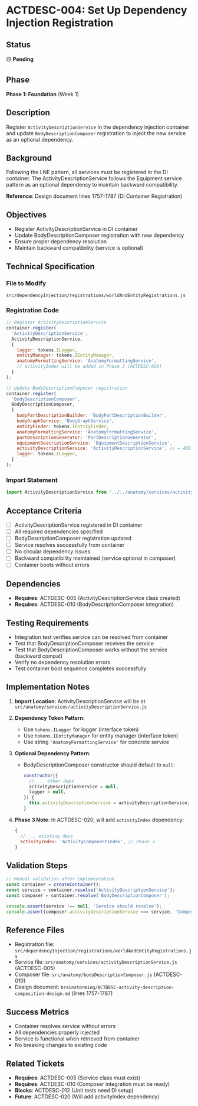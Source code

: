 # ACTDESC-004: Set Up Dependency Injection Registration

## Status
🟡 **Pending**

## Phase
**Phase 1: Foundation** (Week 1)

## Description
Register `ActivityDescriptionService` in the dependency injection container and update `BodyDescriptionComposer` registration to inject the new service as an optional dependency.

## Background
Following the LNE pattern, all services must be registered in the DI container. The ActivityDescriptionService follows the Equipment service pattern as an optional dependency to maintain backward compatibility.

**Reference**: Design document lines 1757-1787 (DI Container Registration)

## Objectives
- Register ActivityDescriptionService in DI container
- Update BodyDescriptionComposer registration with new dependency
- Ensure proper dependency resolution
- Maintain backward compatibility (service is optional)

## Technical Specification

### File to Modify
`src/dependencyInjection/registrations/worldAndEntityRegistrations.js`

### Registration Code
```javascript
// Register ActivityDescriptionService
container.register(
  'ActivityDescriptionService',
  ActivityDescriptionService,
  {
    logger: tokens.ILogger,
    entityManager: tokens.IEntityManager,
    anatomyFormattingService: 'AnatomyFormattingService',
    // activityIndex will be added in Phase 3 (ACTDESC-020)
  }
);

// Update BodyDescriptionComposer registration
container.register(
  'BodyDescriptionComposer',
  BodyDescriptionComposer,
  {
    bodyPartDescriptionBuilder: 'BodyPartDescriptionBuilder',
    bodyGraphService: 'BodyGraphService',
    entityFinder: tokens.IEntityFinder,
    anatomyFormattingService: 'AnatomyFormattingService',
    partDescriptionGenerator: 'PartDescriptionGenerator',
    equipmentDescriptionService: 'EquipmentDescriptionService',
    activityDescriptionService: 'ActivityDescriptionService', // ← ADD THIS
    logger: tokens.ILogger,
  }
);
```

### Import Statement
```javascript
import ActivityDescriptionService from '../../anatomy/services/activityDescriptionService.js';
```

## Acceptance Criteria
- [ ] ActivityDescriptionService registered in DI container
- [ ] All required dependencies specified
- [ ] BodyDescriptionComposer registration updated
- [ ] Service resolves successfully from container
- [ ] No circular dependency issues
- [ ] Backward compatibility maintained (service optional in composer)
- [ ] Container boots without errors

## Dependencies
- **Requires**: ACTDESC-005 (ActivityDescriptionService class created)
- **Requires**: ACTDESC-010 (BodyDescriptionComposer integration)

## Testing Requirements
- Integration test verifies service can be resolved from container
- Test that BodyDescriptionComposer receives the service
- Test that BodyDescriptionComposer works without the service (backward compat)
- Verify no dependency resolution errors
- Test container boot sequence completes successfully

## Implementation Notes
1. **Import Location**: ActivityDescriptionService will be at `src/anatomy/services/activityDescriptionService.js`

2. **Dependency Token Pattern**:
   - Use `tokens.ILogger` for logger (interface token)
   - Use `tokens.IEntityManager` for entity manager (interface token)
   - Use string `'AnatomyFormattingService'` for concrete service

3. **Optional Dependency Pattern**:
   - BodyDescriptionComposer constructor should default to `null`:
     ```javascript
     constructor({
       // ... other deps
       activityDescriptionService = null,
       logger = null,
     }) {
       this.activityDescriptionService = activityDescriptionService;
     }
     ```

4. **Phase 3 Note**: In ACTDESC-020, will add `activityIndex` dependency:
   ```javascript
   {
     // ... existing deps
     activityIndex: 'ActivityComponentIndex', // Phase 3
   }
   ```

## Validation Steps
```javascript
// Manual validation after implementation
const container = createContainer();
const service = container.resolve('ActivityDescriptionService');
const composer = container.resolve('BodyDescriptionComposer');

console.assert(service !== null, 'Service should resolve');
console.assert(composer.activityDescriptionService === service, 'Composer should receive service');
```

## Reference Files
- Registration file: `src/dependencyInjection/registrations/worldAndEntityRegistrations.js`
- Service file: `src/anatomy/services/activityDescriptionService.js` (ACTDESC-005)
- Composer file: `src/anatomy/bodyDescriptionComposer.js` (ACTDESC-010)
- Design document: `brainstorming/ACTDESC-activity-description-composition-design.md` (lines 1757-1787)

## Success Metrics
- Container resolves service without errors
- All dependencies properly injected
- Service is functional when retrieved from container
- No breaking changes to existing code

## Related Tickets
- **Requires**: ACTDESC-005 (Service class must exist)
- **Requires**: ACTDESC-010 (Composer integration must be ready)
- **Blocks**: ACTDESC-012 (Unit tests need DI setup)
- **Future**: ACTDESC-020 (Will add activityIndex dependency)
